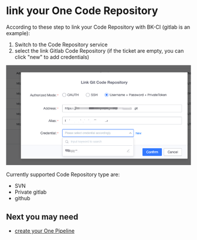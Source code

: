  # link your One Code Repository 

 According to these step to link your Code Repository with BK-CI (gitlab is an example): 

 1. Switch to the Code Repository service 
 2. select the link Gitlab Code Repository (if the ticket are empty, you can click "new" to add credentials) 

 ![gitlab](../assets/quickstart_3.png) 

 Currently supported Code Repository type are: 

 - SVN 
 - Private gitlab 
 - github 

 ## Next you may need 

 - [create your One Pipeline](Create-your-first-pipeline.md) 